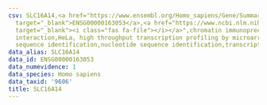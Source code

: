 ```yaml
---
csv: SLC16A14,<a href="https://www.ensembl.org/Homo_sapiens/Gene/Summary?db=core;g=ENSG00000163053"
  target="_blank">ENSG00000163053</a>,<a href="https://www.ncbi.nlm.nih.gov/pubmed/17216044"
  target="_blank"><i class="fas fa-file"></i></a>",chromatin immunoprecipitation assay,direct
  interaction,HeLa, high throughput transcription profiling by microarray,nucleotide
  sequence identification,nucleotide sequence identification,transcriptional regulation,
data_alias: SLC16A14
data_id: ENSG00000163053
data_numevidence: 1
data_species: Homo sapiens
data_taxid: '9606'
title: SLC16A14
---
```

